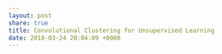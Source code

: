 ```yaml
---
layout: post
share: true
title: Convolutional Clustering for Unsupervised Learning
date: 2018-03-24 20:04:09 +0000
---
```

